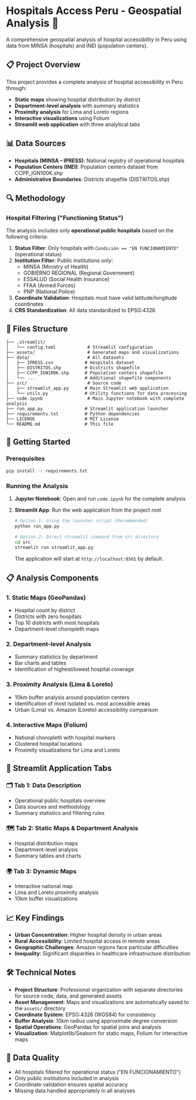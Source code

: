 # Hospitals Access Peru - Geospatial Analysis 🏥

A comprehensive geospatial analysis of hospital accessibility in Peru using data from MINSA (hospitals) and INEI (population centers).

## 📋 Project Overview

This project provides a complete analysis of hospital accessibility in Peru through:
- **Static maps** showing hospital distribution by district
- **Department-level analysis** with summary statistics
- **Proximity analysis** for Lima and Loreto regions
- **Interactive visualizations** using Folium
- **Streamlit web application** with three analytical tabs

## 📊 Data Sources

- **Hospitals (MINSA – IPRESS)**: National registry of operational hospitals
- **Population Centers (INEI)**: Population centers dataset from CCPP_IGN100K.shp
- **Administrative Boundaries**: Districts shapefile (DISTRITOS.shp)

## 🔍 Methodology

### Hospital Filtering ("Functioning Status")
The analysis includes only **operational public hospitals** based on the following criteria:

1. **Status Filter**: Only hospitals with `Condición == "EN FUNCIONAMIENTO"` (operational status)
2. **Institution Filter**: Public institutions only:
   - MINSA (Ministry of Health)
   - GOBIERNO REGIONAL (Regional Government)
   - ESSALUD (Social Health Insurance)
   - FFAA (Armed Forces)
   - PNP (National Police)
3. **Coordinate Validation**: Hospitals must have valid latitude/longitude coordinates
4. **CRS Standardization**: All data standardized to EPSG:4326

## 📁 Files Structure

```
├── .streamlit/
│   └── config.toml            # Streamlit configuration
├── assets/                    # Generated maps and visualizations
├── data/                      # All datasets
│   ├── IPRESS.csv            # Hospitals dataset
│   ├── DISTRITOS.shp         # Districts shapefile
│   ├── CCPP_IGN100K.shp      # Population centers shapefile
│   └── ...                   # Additional shapefile components
├── src/                       # Source code
│   ├── streamlit_app.py      # Main Streamlit web application
│   └── utils.py              # Utility functions for data processing
├── code.ipynb                 # Main Jupyter notebook with complete analysis
├── run_app.py                # Streamlit application launcher
├── requirements.txt          # Python dependencies
├── LICENSE                   # MIT License
└── README.md                 # This file
```

## 🚀 Getting Started

### Prerequisites
```bash
pip install -r requirements.txt
```

### Running the Analysis

1. **Jupyter Notebook**: Open and run `code.ipynb` for the complete analysis
2. **Streamlit App**: Run the web application from the project root
   ```bash
   # Option 1: Using the launcher script (Recommended)
   python run_app.py
   
   # Option 2: Direct streamlit command from src directory
   cd src
   streamlit run streamlit_app.py
   ```
   
   The application will start at `http://localhost:8501` by default.

## 📋 Analysis Components

### 1. **Static Maps (GeoPandas)**
- Hospital count by district
- Districts with zero hospitals
- Top 10 districts with most hospitals
- Department-level choropleth maps

### 2. **Department-level Analysis**
- Summary statistics by department
- Bar charts and tables
- Identification of highest/lowest hospital coverage

### 3. **Proximity Analysis (Lima & Loreto)**
- 10km buffer analysis around population centers
- Identification of most isolated vs. most accessible areas
- Urban (Lima) vs. Amazon (Loreto) accessibility comparison

### 4. **Interactive Maps (Folium)**
- National choropleth with hospital markers
- Clustered hospital locations
- Proximity visualizations for Lima and Loreto

## 🎯 Streamlit Application Tabs

### 🗂️ Tab 1: Data Description
- Operational public hospitals overview
- Data sources and methodology
- Summary statistics and filtering rules

### 🗺️ Tab 2: Static Maps & Department Analysis  
- Hospital distribution maps
- Department-level analysis
- Summary tables and charts

### 🌍 Tab 3: Dynamic Maps
- Interactive national map
- Lima and Loreto proximity analysis
- 10km buffer visualizations

## 📈 Key Findings

- **Urban Concentration**: Higher hospital density in urban areas
- **Rural Accessibility**: Limited hospital access in remote areas
- **Geographic Challenges**: Amazon regions face particular difficulties
- **Inequality**: Significant disparities in healthcare infrastructure distribution

## 🛠️ Technical Notes

- **Project Structure**: Professional organization with separate directories for source code, data, and generated assets
- **Asset Management**: Maps and visualizations are automatically saved to the `assets/` directory
- **Coordinate System**: EPSG:4326 (WGS84) for consistency
- **Buffer Analysis**: 10km radius using approximate degree conversion
- **Spatial Operations**: GeoPandas for spatial joins and analysis
- **Visualization**: Matplotlib/Seaborn for static maps, Folium for interactive maps

## 📝 Data Quality

- All hospitals filtered for operational status ("EN FUNCIONAMIENTO")
- Only public institutions included in analysis
- Coordinate validation ensures spatial accuracy
- Missing data handled appropriately in all analyses
